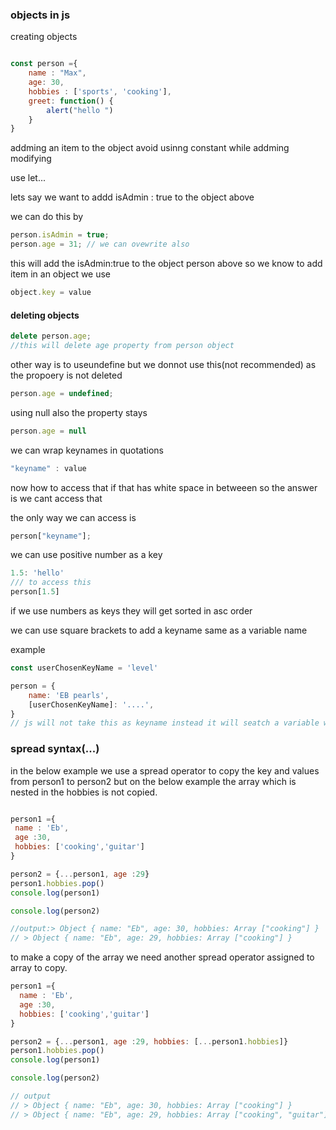 ### objects in js

creating objects
```js

const person ={
    name : "Max",
    age: 30,
    hobbies : ['sports', 'cooking'],
    greet: function() {
        alert("hello ")
    }
}

```

addming an item to the object
avoid usinng constant while addming modifying 

use let...

lets say we want to addd isAdmin : true to the object above

we can do this by
```js
person.isAdmin = true;
person.age = 31; // we can ovewrite also
```
this will add the isAdmin:true to the object person above
so we know to add item in an object 
we use 
```js
object.key = value
```
#### deleting objects
```js
delete person.age;
//this will delete age property from person object
```
other way is to useundefine but we donnot use this(not recommended) as the propoery is not deleted
```js
person.age = undefined;
```
using null also the property stays
```js
person.age = null
```

we can wrap keynames in quotations 
```js
"keyname" : value

```
now how to access that if that has white space in betweeen
so the answer is we cant access that

the only way we can access is 

```js
person["keyname"];
```
we can use positive number as a key
```js
1.5: 'hello'
/// to access this
person[1.5]
```

if we use numbers as keys they will get sorted in asc order


we can use square brackets to add a keyname same as a variable name

example
```js
const userChosenKeyName = 'level'

person = {
    name: 'EB pearls',
    [userChosenKeyName]: '....',
}
// js will not take this as keyname instead it will seatch a variable with that name
```

### spread syntax(...)


 in the below example we use a spread operator to copy the key and values from person1 to person2 but on the below example the array which is nested in the hobbies is not copied.
 ```js

 person1 ={
  name : 'Eb',
  age :30,
  hobbies: ['cooking','guitar']
}

person2 = {...person1, age :29}
person1.hobbies.pop()
console.log(person1)

console.log(person2)

//output:> Object { name: "Eb", age: 30, hobbies: Array ["cooking"] }
// > Object { name: "Eb", age: 29, hobbies: Array ["cooking"] }

 ```

  to make a copy of the array we need another spread operator assigned to array to copy.
```js
person1 ={
  name : 'Eb',
  age :30,
  hobbies: ['cooking','guitar']
}

person2 = {...person1, age :29, hobbies: [...person1.hobbies]}
person1.hobbies.pop()
console.log(person1)

console.log(person2)

// output
// > Object { name: "Eb", age: 30, hobbies: Array ["cooking"] }
// > Object { name: "Eb", age: 29, hobbies: Array ["cooking", "guitar"] }


```